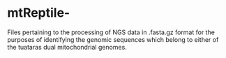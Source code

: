 # mtReptile-
Files pertaining to the processing of NGS data in .fasta.gz format for the purposes of identifying the genomic sequences which belong to either of the tuataras dual mitochondrial genomes.   
